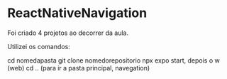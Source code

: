 # ReactNativeNavigation

Foi criado 4 projetos ao decorrer da aula.

Utilizei os comandos:

cd nomedapasta
git clone nomedorepositorio
npx expo start, depois o w (web)
cd .. (para ir a pasta principal, navegation)
